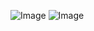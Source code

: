 ![Image](https://github.com/user-attachments/assets/e8cd6fb2-3c99-4a65-9b45-3c9f32466f1b)
![Image](https://github.com/user-attachments/assets/b2d15c20-4d4b-4985-afbe-ae8e2eed065b)
